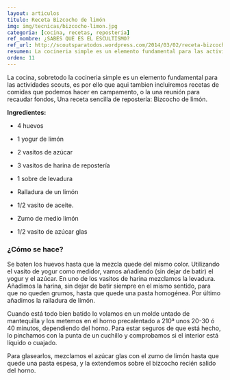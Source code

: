 ```yaml
---
layout: articulos
titulo: Receta Bizcocho de limón
img: img/tecnicas/bizcocho-limon.jpg
categoria: [cocina, recetas, reposteria]
ref_nombre: ¿SABES QUÉ ES EL ESCULTISMO?
ref_url: http://scoutsparatodos.wordpress.com/2014/03/02/receta-bizcocho-de-limon/
resumen: La cocineria simple es un elemento fundamental para las actividades scouts, es por ello que aqui tambien incluiremos recetas de comidas que podemos hacer en campamento.
orden: 11
---
```

La cocina, sobretodo la cocineria simple es un elemento fundamental para las actividades scouts, es por ello que aqui tambien incluiremos recetas de comidas que podemos hacer en campamento, o la una reunión para recaudar fondos, Una receta sencilla de repostería: Bizcocho de limón.

**Ingredientes:**

- 4 huevos
- 1 yogur de limón
- 2 vasitos de azúcar
- 3 vasitos de harina de repostería
- 1 sobre de levadura
- Ralladura de un limón
- 1/2 vasito de aceite.

- Zumo de medio limón
- 1/2 vasito de azúcar glas

### ¿Cómo se hace?

Se baten los huevos hasta que la mezcla quede del mismo color. Utilizando el vasito de yogur como medidor, vamos añadiendo (sin dejar de batir) el yogur y el azúcar. En uno de los vasitos de harina mezclamos la levadura.
Añadimos la harina, sin dejar de batir siempre en el mismo sentido, para que no queden grumos, hasta que quede una pasta homogénea. Por último añadimos la ralladura de limón.

Cuando está todo bien batido lo volamos en un molde untado de mantequilla y los metemos en el horno precalentado a 210ª unos 20-30 ó 40 minutos, dependiendo del horno. Para estar seguros de que está hecho, lo pinchamos con la punta de un cuchillo y comprobamos si el interior está líquido o cuajado.

Para glasearlos, mezclamos el azúcar glas con el zumo de limón hasta que quede una pasta espesa, y la extendemos sobre el bizcocho recién salido del horno.